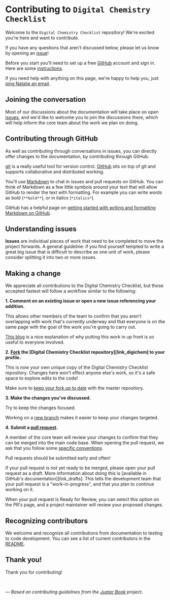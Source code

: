 # Contributing to `Digital Chemistry Checklist`

Welcome to the `Digital Chemistry Checklist` repository! We're excited you're here and want to contribute.

If you have any questions that aren't discussed below, please let us know by opening an [issue][issues_link]!

Before you start you'll need to set up a free [GitHub][link_github] account and sign in.
Here are some [instructions][link_signupinstructions].

If you need help with anything on this page, we're happy to help you, just [ping Natalie an email](mailto:NatalieThurlby@bristol.ac.uk?subject=[GitHub]%20Digital%20Chemistry%20Checklist%20Help). 

## Joining the conversation
Most of our discussions about the documentation will take place on open [issues][issues_link], and we'd like to welcome you to join the discussions there, which will help inform the core team about the work we plan on doing. 

## Contributing through GitHub

As well as contributing through conversations in issues, you can directly offer changes to the documentation, by contributing through GitHub. 

[git][link_git] is a really useful tool for version control.
[GitHub][link_github] sits on top of git and supports collaborative and distributed working.

You'll use [Markdown][markdown] to chat in issues and pull requests on GitHub.
You can think of Markdown as a few little symbols around your text that will allow GitHub
to render the text with formatting.
For example you can write words as bold (`**bold**`), or in italics (`*italics*`).

GitHub has a helpful page on
[getting started with writing and formatting Markdown on GitHub][writing_formatting_github].


## Understanding issues

**Issues** are individual pieces of work that need to be completed to move the project forwards.
A general guideline: if you find yourself tempted to write a great big issue that
is difficult to describe as one unit of work, please consider splitting it into two or more issues.

<!--
## Repository Structure of this repository

In the 
[chemspeed-helper repository](https://github.com/Jean-Golding-Institute/chemspeed-helper), we keep all the documentation in the [documents](documents/) folder. 

We have two types of documents: general information for the design of the data management system, which are kept in the [documents](documents/) folder itself, and templates, which are designed to be edited, and distributed to users and technicians in research groups using Chemspeed machines. These are kept in [documents/templates](documents/templates/).

At the moment, we have the following documentation:
* [documents/our-approach.md](documents/our-approach.md): Gives an overview of our approach.
* [documents/it-setup.md](documents/it-setup.md): Explains how to set up a computer attached to a Chemspeed machine in order to facilitate our approach. Useful to share with your IT department. 
* [documents/templates/technician-template.md](documents/templates/technician-template.md): Template guidelines, for a technician working with users of a Chemspeed machine.
* [documents/templates/user-template.md](documents/templates/user-template.md): Template guidelines, for regular users of a Chemspeed machine.
-->

## Making a change

We appreciate all contributions to the Digital Chemistry Checklist, but those accepted fastest will follow a workflow similar to the following:

**1. Comment on an existing issue or open a new issue referencing your addition.**

This allows other members of the team to confirm that you aren't overlapping with work that's currently underway and that everyone is on the same page with the goal of the work you're going to carry out.

[This blog][link_pushpullblog] is a nice explanation of why putting this work in up front is so useful to everyone involved.

**2. [Fork][link_fork] the [Digital Chemistry Checklist repository][link_digichem] to your profile.**

This is now your own unique copy of the Digital Chemistry Checklist repository.
Changes here won't effect anyone else's work, so it's a safe space to explore edits to the code!

Make sure to [keep your fork up to date][link_updateupstreamwiki] with the master repository.

**3. Make the changes you've discussed.**

Try to keep the changes focused. 

Working on a [new branch][link_branches] makes it easier to keep your changes targeted.

**4. Submit a [pull request][link_pullrequest].**

A member of the core team will review your changes to confirm that they can be merged into the main code base.
When opening the pull request, we ask that you follow some [specific conventions](#pull-requests).

Pull requests should be submitted early and often!

If your pull request is not yet ready to be merged, please open your pull request as a draft.
More information about doing this is [available in GitHub's documentation][link_drafts].
This tells the development team that your pull request is a "work-in-progress",
and that you plan to continue working on it.

When your pull request is Ready for Review, you can select this option on the PR's page,
and a project maintainer will review your proposed changes.


## Recognizing contributors

We welcome and recognize all contributions from documentation to testing to code development.
You can see a list of current contributors in the [README][contributors_link].

## Thank you!

Thank you for contributing!

<br>

*&mdash; Based on contributing guidelines from the [Jupter Book][jupyter_book_link] project.*

[link_git]: https://git-scm.com
[link_github]: https://github.com/https://github.com/jupyter/governance/blob/master/conduct/code_of_conduct.md
[link_signupinstructions]: https://help.github.com/articles/signing-up-for-a-new-github-account

[writing_formatting_github]: https://help.github.com/articles/getting-started-with-writing-and-formatting-on-github
[markdown]: https://daringfireball.net/projects/markdown

[link_pullrequest]: https://help.github.com/articles/creating-a-pull-request/
[link_fork]: https://help.github.com/articles/fork-a-repo/
[link_pushpullblog]: https://www.igvita.com/2011/12/19/dont-push-your-pull-requests/
[link_updateupstreamwiki]: https://help.github.com/articles/syncing-a-fork/
[link_branches]: https://help.github.com/articles/creating-and-deleting-branches-within-your-repository/

[contributors_link]: https://github.com/Jean-Golding-Institute/chemspeed-helper/README.md
[jupyter_book_link]: https://github.com/ExecutableBookProject/jupyter-book/
[issues_link]: https://github.com/Jean-Golding-Institute/chemspeed-helper/issues
